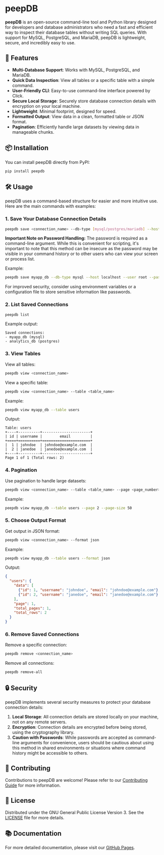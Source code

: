 # peepDB

**peepDB** is an open-source command-line tool and Python library designed for developers and database administrators who need a fast and efficient way to inspect their database tables without writing SQL queries. With support for MySQL, PostgreSQL, and MariaDB, peepDB is lightweight, secure, and incredibly easy to use.

## 🚀 Features

- **Multi-Database Support**: Works with MySQL, PostgreSQL, and MariaDB.
- **Quick Data Inspection**: View all tables or a specific table with a simple command.
- **User-Friendly CLI**: Easy-to-use command-line interface powered by Click.
- **Secure Local Storage**: Securely store database connection details with encryption on your local machine.
- **Lightweight**: Minimal footprint, designed for speed.
- **Formatted Output**: View data in a clean, formatted table or JSON format.
- **Pagination**: Efficiently handle large datasets by viewing data in manageable chunks.

## 📦 Installation

You can install peepDB directly from PyPI:

```bash
pip install peepdb
```

## 🛠️ Usage

peepDB uses a command-based structure for easier and more intuitive use. Here are the main commands with examples:

### 1. Save Your Database Connection Details

```bash
peepdb save <connection_name> --db-type [mysql/postgres/mariadb] --host <host> --user <user> --password <password> --database <database>
```

**Important Note on Password Handling:**
The password is required as a command-line argument. While this is convenient for scripting, it's important to note that this method can be insecure as the password may be visible in your command history or to other users who can view your screen or process list.

Example:
```bash
peepdb save myapp_db --db-type mysql --host localhost --user root --password my_secure_password --database myapp
```

For improved security, consider using environment variables or a configuration file to store sensitive information like passwords.

### 2. List Saved Connections

```bash
peepdb list
```

Example output:
```
Saved connections:
- myapp_db (mysql)
- analytics_db (postgres)
```

### 3. View Tables

View all tables:
```bash
peepdb view <connection_name>
```

View a specific table:
```bash
peepdb view <connection_name> --table <table_name>
```

Example:
```bash
peepdb view myapp_db --table users
```

Output:
```
Table: users
+----+----------+----------------------+
| id | username |        email         |
+====+==========+======================+
|  1 | johndoe  | johndoe@example.com  |
|  2 | janedoe  | janedoe@example.com  |
+----+----------+----------------------+
Page 1 of 1 (Total rows: 2)
```

### 4. Pagination

Use pagination to handle large datasets:
```bash
peepdb view <connection_name> --table <table_name> --page <page_number> --page-size <rows_per_page>
```

Example:
```bash
peepdb view myapp_db --table users --page 2 --page-size 50
```

### 5. Choose Output Format

Get output in JSON format:
```bash
peepdb view <connection_name> --format json
```

Example:
```bash
peepdb view myapp_db --table users --format json
```

Output:
```json
{
  "users": {
    "data": [
      {"id": 1, "username": "johndoe", "email": "johndoe@example.com"},
      {"id": 2, "username": "janedoe", "email": "janedoe@example.com"}
    ],
    "page": 1,
    "total_pages": 1,
    "total_rows": 2
  }
}
```

### 6. Remove Saved Connections

Remove a specific connection:
```bash
peepdb remove <connection_name>
```

Remove all connections:
```bash
peepdb remove-all
```

## 🔒 Security

peepDB implements several security measures to protect your database connection details:

1. **Local Storage**: All connection details are stored locally on your machine, not on any remote servers.
2. **Encryption**: Connection details are encrypted before being stored, using the cryptography library.
3. **Caution with Passwords**: While passwords are accepted as command-line arguments for convenience, users should be cautious about using this method in shared environments or situations where command history might be accessible to others.

## 🤝 Contributing

Contributions to peepDB are welcome! Please refer to our [Contributing Guide](CONTRIBUTING.md) for more information.

## 📜 License

Distributed under the GNU General Public License Version 3. See the [LICENSE](LICENSE) file for more details.

## 📚 Documentation

For more detailed documentation, please visit our [GitHub Pages](https://peepdb.dev/).
